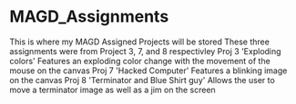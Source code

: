 # MAGD_Assignments
This is where my MAGD Assigned Projects will be stored
These three assignments were from Project 3, 7, and 8 respectivley
Proj 3 'Exploding colors' Features an exploding color change with the movement of the mouse on the canvas
Proj 7 'Hacked Computer' Features a blinking image on the canvas
Proj 8 'Terminator and Blue Shirt guy' Allows the user to move a terminator image as well as a jim on the screen
